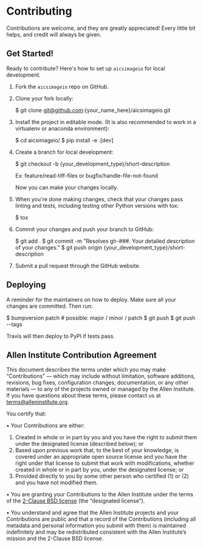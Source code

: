 # Contributing

Contributions are welcome, and they are greatly appreciated! Every little bit
helps, and credit will always be given.

## Get Started!
Ready to contribute? Here's how to set up `aicsimageio` for local development.

1. Fork the `aicsimageio` repo on GitHub.
2. Clone your fork locally:

    $ git clone git@github.com:{your_name_here}/aicsimageio.git

3. Install the project in editable mode. (It is also recommended to work in a virtualenv or anaconda environment):

    $ cd aicsimageio/
    $ pip install -e .[dev]

4. Create a branch for local development:

    $ git checkout -b {your_development_type}/short-description

    Ex: feature/read-tiff-files or bugfix/handle-file-not-found

    Now you can make your changes locally.

5. When you're done making changes, check that your changes pass linting and
   tests, including testing other Python versions with tox:

    $ tox

6. Commit your changes and push your branch to GitHub:

    $ git add .
    $ git commit -m "Resolves gh-###. Your detailed description of your changes."
    $ git push origin {your_development_type}/short-description

7. Submit a pull request through the GitHub website.

## Deploying

A reminder for the maintainers on how to deploy.
Make sure all your changes are committed.
Then run:

$ bumpversion patch # possible: major / minor / patch
$ git push
$ git push --tags

Travis will then deploy to PyPI if tests pass.


## Allen Institute Contribution Agreement
This document describes the terms under which you may make “Contributions” —
which may include without limitation, software additions, revisions, bug fixes, configuration changes,
documentation, or any other materials — to any of the projects owned or managed by the Allen Institute.
If you have questions about these terms, please contact us at terms@alleninstitute.org.

You certify that:

• Your Contributions are either:

1. Created in whole or in part by you and you have the right to submit them under the designated license
   (described below); or
2. Based upon previous work that, to the best of your knowledge, is covered under an appropriate
   open source license and you have the right under that license to submit that work with modifications,
   whether created in whole or in part by you, under the designated license; or
3. Provided directly to you by some other person who certified (1) or (2) and you have not modified them.

• You are granting your Contributions to the Allen Institute under the terms of the [2-Clause BSD license](https://opensource.org/licenses/BSD-2-Clause)
  (the “designated license”).

• You understand and agree that the Allen Institute projects and your Contributions are public and that
  a record of the Contributions (including all metadata and personal information you submit with them) is
  maintained indefinitely and may be redistributed consistent with the Allen Institute’s mission and the
  2-Clause BSD license.
